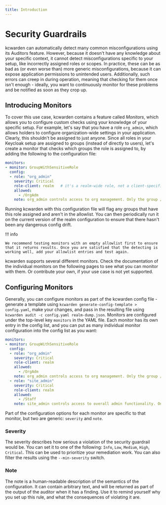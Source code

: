 ```yaml
---
title: Introduction
---
```


# Security Guardrails

kcwarden can automatically detect many common misconfigurations using its Auditors feature. However, because it doesn't have any knowledge about your specific context, it cannot detect misconfigurations specific to your setup, like incorrectly assigned roles or scopes. In practice, these can be as bad as (or even worse than) more generic misconfigurations, because it can expose application permissions to unintended users. Additionally, such errors can creep in during operation, meaning that checking for them once isn't enough - ideally, you want to continuously monitor for these problems and be notified as soon as they crop up.

## Introducing Monitors
To cover this use case, kcwarden contains a feature called _Monitors_, which allows you to configure custom checks using your knowledge of your specific setup. For example, let's say that you have a role `org_admin`, which allows holders to configure organization-wide settings in your application. Clearly, this shouldn't be assigned to just anyone. Since all roles in your Keycloak setup are assigned to groups (instead of directly to users), let's create a monitor that checks which groups the role is assigned to, by adding the following to the configuration file:

```yaml
monitors:
- monitor: GroupWithSensitiveRole
  config:
  - role: "org_admin"
    severity: Critical
    role-client: realm   # it's a realm-wide role, not a client-specific role
    allowed:
      - /OrgAdm
    note: org_admin controls access to org management. Only the group /OrgAdm should have it.
```

Running kcwarden with this configuration file will flag any groups that have this role assigned and aren't in the allowlist. You can then periodically run it on the current version of the realm configuration to ensure that there hasn't been any dangerous config drift.

!!! info

    We recommend testing monitors with an empty allowlist first to ensure that it returns results. Once you are satisfied that the detecting is working well, add your allowlist entries and test again.

kcwarden supports several different monitors. Check the documentation of the individual monitors on the following pages to see what you can monitor with them. Or contribute your own, if your use case is not yet supported.

## Configuring Monitors
Generally, you can configure monitors as part of the kcwarden config file - generate a template using `kcwarden generate-config-template > config.yaml`, make your changes, and pass in the resulting file using `kcwarden audit -c config.yaml realm-dump.json`.
Monitors are configured under the top-level key `monitors` in the YAML file.
Each monitor has its own entry in the config list, and you can put as many individual monitor configuration into the config list as you want:

```yaml
monitors:
- monitor: GroupWithSensitiveRole
  config:
  - role: "org_admin"
    severity: Critical
    role-client: realm
    allowed:
      - /OrgAdm
    note: org_admin controls access to org management. Only the group /OrgAdm should have it.
  - role: "site_admin"
    severity: Critical
    role-client: realm
    allowed:
      - /Staff
    note: site_admin controls access to overall admin functionality. Only the group /Staff should have it.
```

Part of the configuration options for each monitor are specific to that monitor, but two are generic: `severity` and `note`.

### Severity
The severity describes how serious a violation of the security guardrail would be.
You can set it to one of the following: `Info`, `Low`, `Medium`, `High`, `Critical`.
This can be used to prioritize your remediation work.
You can also filter the results using the `--min-severity` switch.

### Note
The note is a human-readable description of the semantics of the configuration.
It can contain arbitrary text, and will be returned as part of the output of the auditor when it has a finding.
Use it to remind yourself why you set up this rule, and what the consequences of violating it are.
